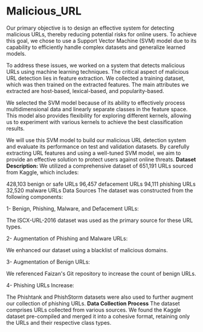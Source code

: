 # Malicious_URL
Our primary objective is to design an effective system for detecting malicious URLs, thereby reducing potential risks for online users. To achieve this goal, we chose to use a Support Vector Machine (SVM) model due to its capability to efficiently handle complex datasets and generalize learned models.

To address these issues, we worked on a system that detects malicious URLs using machine learning techniques. The critical aspect of malicious URL detection lies in feature extraction. We collected a training dataset, which was then trained on the extracted features. The main attributes we extracted are host-based, lexical-based, and popularity-based.

We selected the SVM model because of its ability to effectively process multidimensional data and linearly separate classes in the feature space. This model also provides flexibility for exploring different kernels, allowing us to experiment with various kernels to achieve the best classification results.

We will use this SVM model to build our malicious URL detection system and evaluate its performance on test and validation datasets. By carefully extracting URL features and using a well-tuned SVM model, we aim to provide an effective solution to protect users against online threats.
**Dataset Description:**
We utilized a comprehensive dataset of 651,191 URLs sourced from Kaggle, which includes:

428,103 benign or safe URLs
96,457 defacement URLs
94,111 phishing URLs
32,520 malware URLs
Data Sources
The dataset was constructed from the following components:

1- Benign, Phishing, Malware, and Defacement URLs:

The ISCX-URL-2016 dataset was used as the primary source for these URL types.

2- Augmentation of Phishing and Malware URLs:

We enhanced our dataset using a blacklist of malicious domains.

3- Augmentation of Benign URLs:

We referenced Faizan's Git repository to increase the count of benign URLs.

4- Phishing URLs Increase:

The Phishtank and PhishStorm datasets were also used to further augment our collection of phishing URLs.
**Data Collection Process**
The dataset comprises URLs collected from various sources. We found the Kaggle dataset pre-compiled and merged it into a cohesive format, retaining only the URLs and their respective class types.
